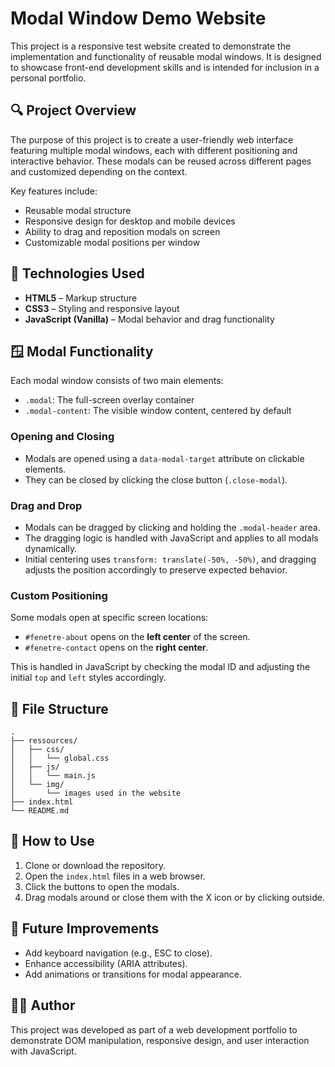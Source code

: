 # Modal Window Demo Website

This project is a responsive test website created to demonstrate the implementation and functionality of reusable modal windows. It is designed to showcase front-end development skills and is intended for inclusion in a personal portfolio.

## 🔍 Project Overview

The purpose of this project is to create a user-friendly web interface featuring multiple modal windows, each with different positioning and interactive behavior. These modals can be reused across different pages and customized depending on the context.

Key features include:

- Reusable modal structure
- Responsive design for desktop and mobile devices
- Ability to drag and reposition modals on screen
- Customizable modal positions per window

## 🧱 Technologies Used

- **HTML5** – Markup structure
- **CSS3** – Styling and responsive layout
- **JavaScript (Vanilla)** – Modal behavior and drag functionality

## 🪟 Modal Functionality

Each modal window consists of two main elements:
- `.modal`: The full-screen overlay container
- `.modal-content`: The visible window content, centered by default

### Opening and Closing
- Modals are opened using a `data-modal-target` attribute on clickable elements.
- They can be closed by clicking the close button (`.close-modal`).

### Drag and Drop
- Modals can be dragged by clicking and holding the `.modal-header` area.
- The dragging logic is handled with JavaScript and applies to all modals dynamically.
- Initial centering uses `transform: translate(-50%, -50%)`, and dragging adjusts the position accordingly to preserve expected behavior.

### Custom Positioning
Some modals open at specific screen locations:
- `#fenetre-about` opens on the **left center** of the screen.
- `#fenetre-contact` opens on the **right center**.

This is handled in JavaScript by checking the modal ID and adjusting the initial `top` and `left` styles accordingly.

## 📁 File Structure

```
.
├── ressources/
│   ├── css/
│   │   └── global.css
│   ├── js/
│   │   └── main.js
│   └── img/
│       └── images used in the website
├── index.html
└── README.md
```

## 🚀 How to Use

1. Clone or download the repository.
2. Open the `index.html` files in a web browser.
3. Click the buttons to open the modals.
4. Drag modals around or close them with the X icon or by clicking outside.

## 📌 Future Improvements

- Add keyboard navigation (e.g., ESC to close).
- Enhance accessibility (ARIA attributes).
- Add animations or transitions for modal appearance.

## 🧑‍💻 Author

This project was developed as part of a web development portfolio to demonstrate DOM manipulation, responsive design, and user interaction with JavaScript.


